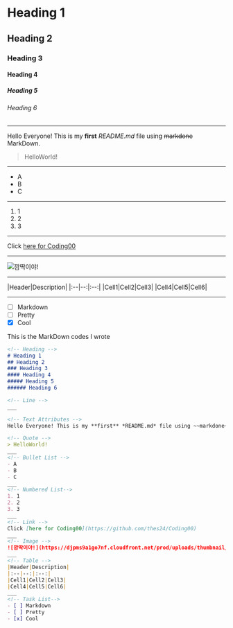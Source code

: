 <!-- Heading -->
# Heading 1
## Heading 2
### Heading 3
#### Heading 4
##### Heading 5
###### Heading 6

<!-- Line -->
___

<!-- Text Attributes -->
Hello Everyone! This is my **first** *README.md* file using ~~markdone~~ MarkDown.

<!-- Quote -->
> HelloWorld!
___
<!-- Bullet List -->
- A
- B
- C
___
<!-- Numbered List-->
1. 1
2. 2
3. 3
___
<!-- Link -->
Click [here for Coding00](https://github.com/thes24/Coding00)
___
<!-- Image -->
![깜딱이야!](https://djpms9a1go7nf.cloudfront.net/prod/uploads/thumbnail/images/10043263/167100535142741_md.png)
___
<!-- Table -->
|Header|Description|
|:--|--:|:--:|
|Cell1|Cell2|Cell3|
|Cell4|Cell5|Cell6|
___
<!-- Task List-->
- [ ] Markdown
- [ ] Pretty
- [x] Cool

<!-- Code -->
This is the MarkDown codes I wrote

```markdown
<!-- Heading -->
# Heading 1
## Heading 2
### Heading 3
#### Heading 4
##### Heading 5
###### Heading 6

<!-- Line -->
___

<!-- Text Attributes -->
Hello Everyone! This is my **first** *README.md* file using ~~markdone~~ MarkDown.

<!-- Quote -->
> HelloWorld!
___
<!-- Bullet List -->
- A
- B
- C
___
<!-- Numbered List-->
1. 1
2. 2
3. 3
___
<!-- Link -->
Click [here for Coding00](https://github.com/thes24/Coding00)
___
<!-- Image -->
![깜딱이야!](https://djpms9a1go7nf.cloudfront.net/prod/uploads/thumbnail/images/10043263/167100535142741_md.png)
___
<!-- Table -->
|Header|Description|
|:--|--:|:--:|
|Cell1|Cell2|Cell3|
|Cell4|Cell5|Cell6|
___
<!-- Task List-->
- [ ] Markdown
- [ ] Pretty
- [x] Cool
```